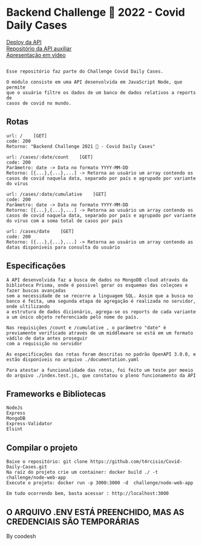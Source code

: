 # Backend Challenge 🏅 2022 - Covid Daily Cases


[Deploy da API](https://daylicasesapi.herokuapp.com) <br/>
[Repositório da API auxiliar](https://github.com/t4rcisio/kaggle-api) <br/>
[Apresentação em vídeo](https://www.loom.com/share/4756f66e270d4403b025ed551556255d)
```

Esse repositório faz parte do Challenge Covid Daily Cases.

O módulo consiste em uma API desenvolvida em JavaScript Node, que permite
que o usuário filtre os dados de um banco de dados relativos a reports de
casos de covid no mundo.
```

## Rotas
```
url: /    [GET]
code: 200
Retorno: "Backend Challenge 2021 🏅 - Covid Daily Cases"

```
```
url: /cases/:date/count    [GET]
code: 200
Parâmetro: date -> Data no formato YYYY-MM-DD
Retorno: [{...},{...},...] -> Retorna ao usuário um array contendo os casos de covid naquela data, separado por país e agrupado por variante do vírus
```
```
url: /cases/:date/cumulative    [GET]
code: 200
Parâmetro: date -> Data no formato YYYY-MM-DD
Retorno: [{...},{...},...] -> Retorna ao usuário um array contendo os casos de covid naquela data, separado por país e agrupado por variante do vírus com a soma total de casos por país
```
```
url: /cases/date    [GET]
code: 200
Retorno: [{...},{...},...] -> Retorna ao usuário um array contendo as datas disponíveis para consulta do usuário

```


## Especificações

```
A API desenvolvida faz a busca de dados no MongoDB cloud através da biblioteca Prisma, onde é possivel gerar os esquemas das coleçoes e fazer buscas avançadas
sem a necessidade de se recorre a linguagem SQL. Assim que a busca no banco é feita, uma segunda etapa de agregação é realizada no servidor, onde ultilizando 
a estrutura de dados dicionário, agrega-se os reports de cada variante a um único objeto referenciado pelo nome do país.

Nas requisições /count e /cumulative , o parâmetro "date" é previamente verificado através de um middleware se está em um formato vádilo de data antes proseguir 
com a requisição no servidor

As especificações das rotas foram descritas no padrão OpenAPI 3.0.0, e estão disponíveis no arquivo ./documentation.yaml

Para atestar a funcionalidade das rotas, foi feito um teste por meeio do arquivo ./index.test.js, que constatou o pleno funcionamento da API

```
##  Frameworks e Bibliotecas

```
NodeJs
Express
MongoDB
Express-Validator
Elsint

```

##  Compilar o projeto

```
Baixe o repositório: git clone https://github.com/t4rcisio/Covid-Daily-Cases.git
Na raíz do projeto crie um container: docker build ./ -t challenge/node-web-app
Execute o projeto: docker run -p 3000:3000 -d  challenge/node-web-app

Em tudo ocorrendo bem, basta acessar : http://localhost:3000

```





## O ARQUIVO .ENV ESTÁ PREENCHIDO, MAS AS CREDENCIAIS SÃO TEMPORÁRIAS
By coodesh
